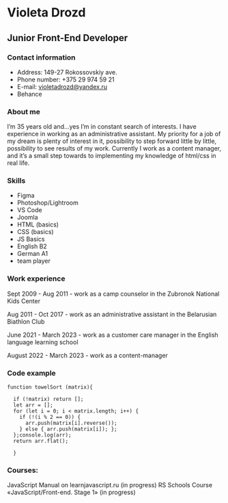 # Violeta Drozd
## Junior Front-End Developer
### Contact information
* Address: 149-27 Rokossovskiy ave.
* Phone number: +375 29 974 59 21
* E-mail: violetadrozd@yandex.ru
* Behance
### About me

I’m 35 years old and…yes I’m in constant search of interests. I have experience in working as an administrative assistant. My priority for a job of my dream is plenty of interest in it, possibility to step forward little by little, possibility to see results of my work. Currently I work as a content manager, and it’s a small step towards to implementing my knowledge of html/css in real life.

### Skills

* Figma
* Photoshop/Lightroom
* VS Code
* Joomla
* HTML (basics)
* CSS (basics)
* JS Basics
* English B2
* German A1
* team player

### Work experience

Sept 2009 - Aug 2011 - work as a camp counselor in the Zubronok National Kids Center

Aug 2011 - Oct 2017 - work as an administrative assistant in the Belarusian Biathlon Club

June 2021 - March 2023 - work as a customer care manager in the English language learning school

August 2022 - March 2023 - work as a content-manager

### Code example
```
function towelSort (matrix){
  
  if (!matrix) return [];
  let arr = [];
  for (let i = 0; i < matrix.length; i++) {
    if (!(i % 2 == 0)) {
      arr.push(matrix[i].reverse());
    } else { arr.push(matrix[i]); };
  };console.log(arr);
  return arr.flat();
  
  } 
  ```
### Courses:

JavaScript Manual on learnjavascript.ru (in progress)
RS Schools Course «JavaScript/Front-end. Stage 1» (in progress)

